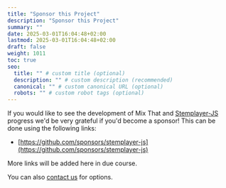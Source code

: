 ```yaml
---
title: "Sponsor this Project"
description: "Sponsor this Project"
summary: ""
date: 2025-03-01T16:04:48+02:00
lastmod: 2025-03-01T16:04:48+02:00
draft: false
weight: 1011
toc: true
seo:
  title: "" # custom title (optional)
  description: "" # custom description (recommended)
  canonical: "" # custom canonical URL (optional)
  robots: "" # custom robot tags (optional)
---
```


If you would like to see the development of Mix That and [Stemplayer-JS](https://www.stemplayer-js.com) progress we'd be very grateful if you'd become a sponsor! This can be done using the following links:

- [https://github.com/sponsors/stemplayer-js](https://github.com/sponsors/stemplayer-js)

More links will be added here in due course.

You can also [contact us](/contact) for options.
